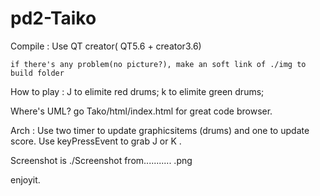 # pd2-Taiko

Compile : Use QT creator( QT5.6 + creator3.6)

	if there's any problem(no picture?), make an soft link of ./img to build folder

How to play : 
	J to elimite red drums;
	k to elimite green drums;

Where's UML?
	go Tako/html/index.html for great code browser.

Arch :
	Use two timer to update graphicsitems (drums) and one to update score.
	Use keyPressEvent to grab J or K .

Screenshot is ./Screenshot from........... .png

enjoyit.
